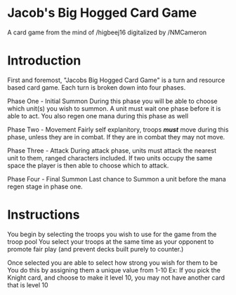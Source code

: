 # Jacob's Big Hogged Card Game
A card game from the mind of /higbeej16 digitalized by /NMCameron

Introduction
=
First and foremost, "Jacobs Big Hogged Card Game" is a turn and resource based card game.
Each turn is broken down into four phases.

Phase One - Initial Summon
    During this phase you will be able to choose which unit(s) you wish to summon. A unit must wait one phase before it is able to act.
    You also regen one mana during this phase as well

Phase Two - Movement
    Fairly self explanitory, troops ***must*** move during this phase, unless they are in combat.
    If they are in combat they may not move.

Phase Three - Attack
    During attack phase, units must attack the nearest unit to them, ranged characters included.
    If two units occupy the same space the player is then able to choose which to attack.

Phase Four - Final Summon
    Last chance to Summon a unit before the mana regen stage in phase one.

Instructions
=
You begin by selecting the troops you wish to use for the game from the troop pool
    You select your troops at the same time as your opponent to promote fair play (and prevent decks built purely to counter.)

Once selected you are able to select how strong you wish for them to be
    You do this by assigning them a unique value from 1-10 
    Ex: If you pick the Knight card, and choose to make it level 10, you may not have another card that is level 10
